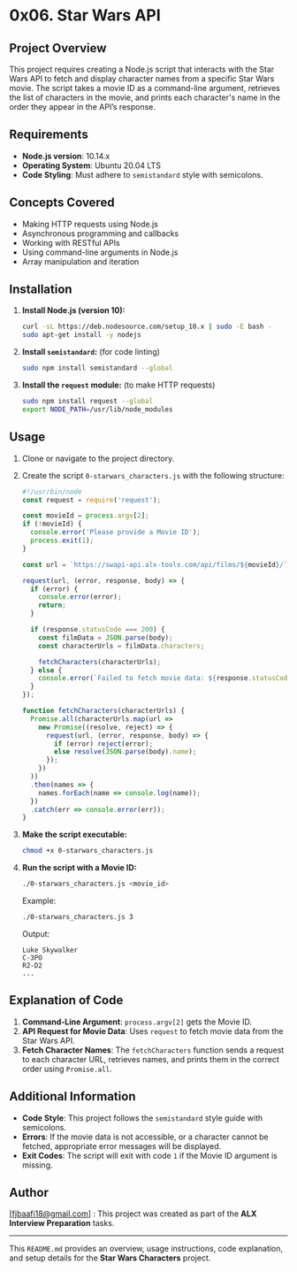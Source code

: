 # 0x06. Star Wars API

## Project Overview

This project requires creating a Node.js script that interacts with the Star Wars API to fetch and display character names from a specific Star Wars movie. The script takes a movie ID as a command-line argument, retrieves the list of characters in the movie, and prints each character's name in the order they appear in the API’s response.

## Requirements

- **Node.js version**: 10.14.x
- **Operating System**: Ubuntu 20.04 LTS
- **Code Styling**: Must adhere to `semistandard` style with semicolons.

## Concepts Covered

- Making HTTP requests using Node.js
- Asynchronous programming and callbacks
- Working with RESTful APIs
- Using command-line arguments in Node.js
- Array manipulation and iteration

## Installation

1. **Install Node.js (version 10):**
   ```bash
   curl -sL https://deb.nodesource.com/setup_10.x | sudo -E bash -
   sudo apt-get install -y nodejs
   ```

2. **Install `semistandard`:** (for code linting)
   ```bash
   sudo npm install semistandard --global
   ```

3. **Install the `request` module:** (to make HTTP requests)
   ```bash
   sudo npm install request --global
   export NODE_PATH=/usr/lib/node_modules
   ```

## Usage

1. Clone or navigate to the project directory.

2. Create the script `0-starwars_characters.js` with the following structure:

   ```javascript
   #!/usr/bin/node
   const request = require('request');
   
   const movieId = process.argv[2];
   if (!movieId) {
     console.error('Please provide a Movie ID');
     process.exit(1);
   }
   
   const url = `https://swapi-api.alx-tools.com/api/films/${movieId}/`;

   request(url, (error, response, body) => {
     if (error) {
       console.error(error);
       return;
     }

     if (response.statusCode === 200) {
       const filmData = JSON.parse(body);
       const characterUrls = filmData.characters;

       fetchCharacters(characterUrls);
     } else {
       console.error(`Failed to fetch movie data: ${response.statusCode}`);
     }
   });

   function fetchCharacters(characterUrls) {
     Promise.all(characterUrls.map(url =>
       new Promise((resolve, reject) => {
         request(url, (error, response, body) => {
           if (error) reject(error);
           else resolve(JSON.parse(body).name);
         });
       })
     ))
     .then(names => {
       names.forEach(name => console.log(name));
     })
     .catch(err => console.error(err));
   }
   ```

3. **Make the script executable:**
   ```bash
   chmod +x 0-starwars_characters.js
   ```

4. **Run the script with a Movie ID:**
   ```bash
   ./0-starwars_characters.js <movie_id>
   ```

   Example:
   ```bash
   ./0-starwars_characters.js 3
   ```

   Output:
   ```
   Luke Skywalker
   C-3PO
   R2-D2
   ...
   ```

## Explanation of Code

1. **Command-Line Argument**: `process.argv[2]` gets the Movie ID.
2. **API Request for Movie Data**: Uses `request` to fetch movie data from the Star Wars API.
3. **Fetch Character Names**: The `fetchCharacters` function sends a request to each character URL, retrieves names, and prints them in the correct order using `Promise.all`.

## Additional Information

- **Code Style**: This project follows the `semistandard` style guide with semicolons.
- **Errors**: If the movie data is not accessible, or a character cannot be fetched, appropriate error messages will be displayed.
- **Exit Codes**: The script will exit with code `1` if the Movie ID argument is missing.

## Author

[fjbaafi18@gmail.com] : This project was created as part of the **ALX Interview Preparation** tasks.

--- 

This `README.md` provides an overview, usage instructions, code explanation, and setup details for the **Star Wars Characters** project.
